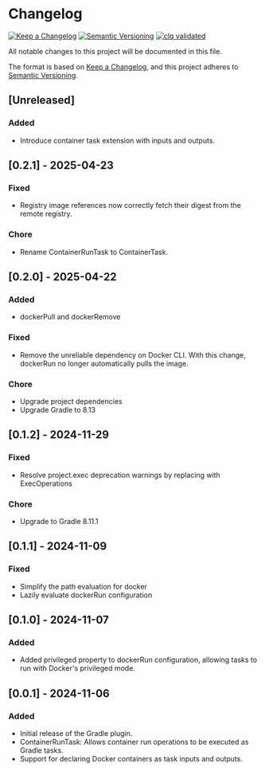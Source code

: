 # Changelog

[![Keep a Changelog](https://img.shields.io/badge/Keep%20a%20Changelog-1.1.0-informational)](https://keepachangelog.com/en/1.1.0/)
[![Semantic Versioning](https://img.shields.io/badge/Semantic%20Versioning-2.0.0-informational)](https://semver.org/spec/v2.0.0.html)
[![clq validated](https://img.shields.io/badge/clq-validated-success)](https://github.com/denisa/clq-action)

All notable changes to this project will be documented in this file.

The format is based on [Keep a Changelog](https://keepachangelog.com/en/1.1.0/),
and this project adheres to [Semantic Versioning](https://semver.org/spec/v2.0.0.html).

## [Unreleased]

### Added

- Introduce container task extension with inputs and outputs.

## [0.2.1] - 2025-04-23

### Fixed

- Registry image references now correctly fetch their digest from the remote registry.

### Chore

- Rename ContainerRunTask to ContainerTask.

## [0.2.0] - 2025-04-22

### Added

- dockerPull and dockerRemove

### Fixed

- Remove the unreliable dependency on Docker CLI. With this change, dockerRun no longer automatically pulls the image.

### Chore

- Upgrade project dependencies
- Upgrade Gradle to 8.13

## [0.1.2] - 2024-11-29

### Fixed

- Resolve project.exec deprecation warnings by replacing with ExecOperations

### Chore

- Upgrade to Gradle 8.11.1

## [0.1.1] - 2024-11-09

### Fixed

- Simplify the path evaluation for docker
- Lazily evaluate dockerRun configuration

## [0.1.0] - 2024-11-07

### Added

- Added privileged property to dockerRun configuration, allowing tasks to run with Docker's privileged mode.

## [0.0.1] - 2024-11-06

### Added

- Initial release of the Gradle plugin.
- ContainerRunTask: Allows container run operations to be executed as Gradle tasks.
- Support for declaring Docker containers as task inputs and outputs.
